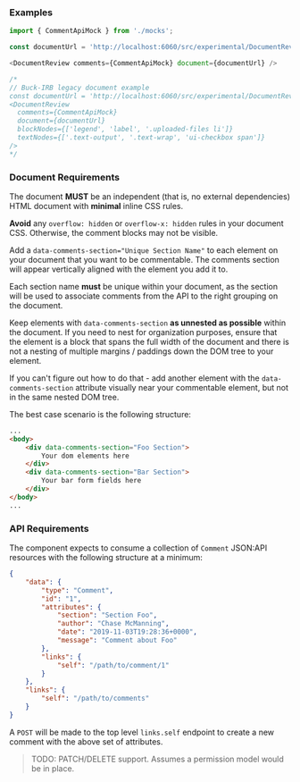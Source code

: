 
### Examples

```js
import { CommentApiMock } from './mocks';

const documentUrl = 'http://localhost:6060/src/experimental/DocumentReview/mock.html';

<DocumentReview comments={CommentApiMock} document={documentUrl} />

/*
// Buck-IRB legacy document example
const documentUrl = 'http://localhost:6060/src/experimental/DocumentReview/amendment-mock.html';
<DocumentReview
  comments={CommentApiMock}
  document={documentUrl}
  blockNodes={['legend', 'label', '.uploaded-files li']}
  textNodes={['.text-output', '.text-wrap', 'ui-checkbox span']}
/>
*/
```


### Document Requirements

The document **MUST** be an independent (that is, no external dependencies) HTML document with **minimal** inline CSS rules.

**Avoid** any `overflow: hidden` or `overflow-x: hidden` rules in your document CSS. Otherwise, the comment blocks may not be visible.

Add a `data-comments-section="Unique Section Name"` to each element on your document that you want to be commentable. The comments section will appear vertically aligned with the element you add it to.

Each section name **must** be unique within your document, as the section will be used to associate comments from the API to the right grouping on the document.

Keep elements with `data-comments-section` **as unnested as possible** within the document. If you need to nest for organization purposes, ensure that the element is a block that spans the full width of the document and there is not a nesting of multiple margins / paddings down the DOM tree to your element.

If you can't figure out how to do that - add another element with the `data-comments-section` attribute visually near your commentable element, but not in the same nested DOM tree.

The best case scenario is the following structure:

```html
...
<body>
    <div data-comments-section="Foo Section">
        Your dom elements here
    </div>
    <div data-comments-section="Bar Section">
        Your bar form fields here
    </div>
</body>
...
```


### API Requirements

The component expects to consume a collection of `Comment` JSON:API resources with the following structure at a minimum:

```json
{
    "data": {
        "type": "Comment",
        "id": "1",
        "attributes": {
            "section": "Section Foo",
            "author": "Chase McManning",
            "date": "2019-11-03T19:28:36+0000",
            "message": "Comment about Foo"
        },
        "links": {
            "self": "/path/to/comment/1"
        }
    },
    "links": {
        "self": "/path/to/comments"
    }
}
```

A `POST` will be made to the top level `links.self` endpoint to create a new comment with the above set of attributes.

>TODO: PATCH/DELETE support. Assumes a permission model would be in place.
